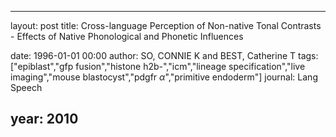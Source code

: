 ---
layout: post
title: Cross-language Perception of Non-native Tonal Contrasts - Effects of Native Phonological and Phonetic Influences

date: 1996-01-01 00:00
author: SO, CONNIE K and BEST, Catherine T
tags: ["epiblast","gfp fusion","histone h2b-","icm","lineage specification","live imaging","mouse blastocyst","pdgfr $\alpha$","primitive endoderm"]
journal: Lang Speech

year: 2010
-----